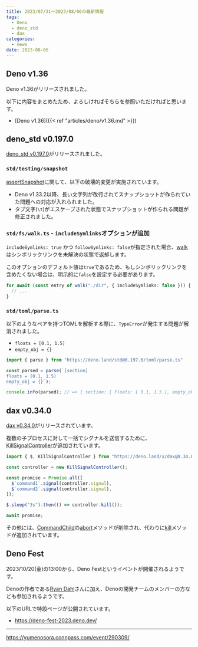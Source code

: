 ```yaml
---
title: 2023/07/31〜2023/08/06の最新情報
tags:
  - Deno
  - deno_std
  - dax
categories:
  - news
date: 2023-08-06
---
```


## Deno v1.36

Deno v1.36がリリースされました。

以下に内容をまとめたため、よろしければそちらを参照いただければと思います。

* [Deno v1.36]({{< ref "articles/deno/v1.36.md" >}})

## deno_std v0.197.0

[deno_std v0.197.0](https://github.com/denoland/deno_std/releases/tag/0.197.0)がリリースされました。

### `std/testing/snapshot`

[assertSnapshot](https://deno.land/std@0.197.0/testing/snapshot.ts)に関して、以下の破壊的変更が実施されています。

- Deno v1.33.2以降、長い文字列が改行されてスナップショットが作られていた問題への対応が入れられました。
- タブ文字(`\t`)がエスケープされた状態でスナップショットが作られる問題が修正されました。

### `std/fs/walk.ts` - `includeSymlinks`オプションが追加

`includeSymlinks: true` かつ `followSymlinks: false`が指定された場合、[walk](https://deno.land/std@0.197.0/fs/walk.ts?s=walk)はシンボリックリンクを未解決の状態で返却します。

このオプションのデフォルト値は`true`であるため、もしシンボリックリンクを含めたくない場合は、明示的に`false`を設定する必要があります。

```typescript
for await (const entry of walk("./dir", { includeSymlinks: false })) {
  // ...
}
```

### `std/toml/parse.ts`

以下のようなペアを持つTOMLを解析する際に、`TypeError`が発生する問題が解消されました。

- `floats = [0.1, 1.5]`
- `empty_obj = {}`

```typescript
import { parse } from "https://deno.land/std@0.197.0/toml/parse.ts"

const parsed = parse(`[section]
floats = [0.1, 1.5]
empty_obj = {}`);

console.info(parsed); // => { section: { floats: [ 0.1, 1.5 ], empty_obj: {} } }
```

## dax v0.34.0

[dax v0.34.0](https://github.com/dsherret/dax/releases/tag/0.34.0)がリリースされています。

複数の子プロセスに対して一括でシグナルを送信するために、[KillSignalController](https://deno.land/x/dax@0.34.0/mod.ts?s=KillSignalController)が追加されています。
    
```typescript
import { $, KillSignalController } from "https://deno.land/x/dax@0.34.0/mod.ts";

const controller = new KillSignalController();

const promise = Promise.all([
  $`command1`.signal(controller.signal),
  $`command2`.signal(controller.signal),
]);

$.sleep("3s").then(() => controller.kill());

await promise;
```

その他には、[CommandChild](https://deno.land/x/dax@0.34.0/src/command.ts?s=CommandChild)の[abort](https://deno.land/x/dax@0.33.0/src/command.ts?s=CommandChild&p=prototype.abort)メソッドが削除され、代わりに[kill](https://deno.land/x/dax@0.34.0/src/command.ts?s=CommandChild&p=prototype.kill)メソッドが追加されています。

## Deno Fest

2023/10/20(金)の13:00から、Deno Festというイベントが開催されるようです。

Denoの作者である[Ryan Dahl](https://github.com/ry)さんに加え、Denoの開発チームのメンバーの方なども参加されるようです。

以下のURLで特設ページが公開されています。

* https://deno-fest-2023.deno.dev/

---

https://yumenosora.connpass.com/event/290309/
